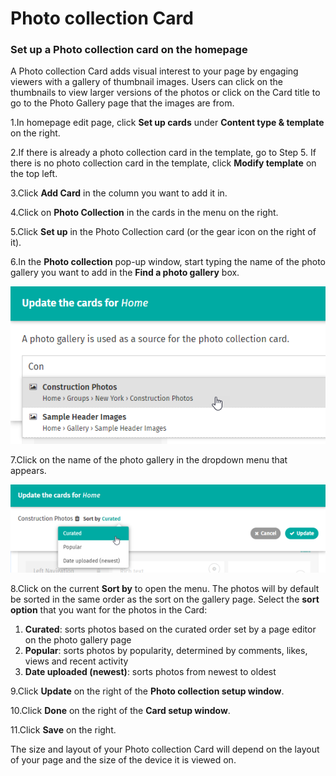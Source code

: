 # Photo collection Card



### Set up a Photo collection card on the homepage

A Photo collection Card adds visual interest to your page by engaging viewers with a gallery of thumbnail images. Users can click on the thumbnails to view larger versions of the photos or click on the Card title to go to the Photo Gallery page that the images are from.

1.In homepage edit page, click **Set up cards** under **Content type & template** on the right.

2.If there is already a photo collection card in the template, go to Step 5. If there is no photo collection card in the template, click **Modify template** on the top left.

3.Click **Add Card** in the column you want to add it in.

4.Click on **Photo Collection** in the cards in the menu on the right.

5.Click **Set up** in the Photo Collection card \(or the gear icon on the right of it\).

6.In the **Photo collection** pop-up window, start typing the name of the photo gallery you want to add in the **Find a photo gallery** box.  


![](../../../../.gitbook/assets/1%20%282%29.png)

7.Click on the name of the photo gallery in the dropdown menu that appears.

![](../../../../.gitbook/assets/2%20%2846%29.png)



8.Click on the current **Sort by** to open the menu. The photos will by default be sorted in the same order as the sort on the gallery page. Select the **sort option** that you want for the photos in the Card:

1. **Curated**: sorts photos based on the curated order set by a page editor on the photo gallery page
2. **Popular**: sorts photos by popularity, determined by comments, likes, views and recent activity
3. **Date uploaded \(newest\)**: sorts photos from newest to oldest

9.Click **Update** on the right of the **Photo collection setup window**.

10.Click **Done** on the right of the **Card setup window**.

11.Click **Save** on the right.

The size and layout of your Photo collection Card will depend on the layout of your page and the size of the device it is viewed on.  


